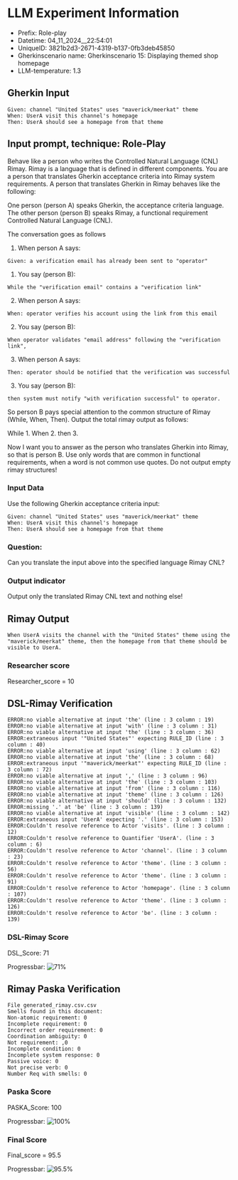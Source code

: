 

# LLM Experiment Information
* Prefix:   Role-play
* Datetime: 04_11_2024__22:54:01
* UniqueID: 3821b2d3-2671-4319-b137-0fb3deb45850
* Gherkinscenario name: Gherkinscenario 15: Displaying themed shop homepage
* LLM-temperature: 1.3

        

## Gherkin Input
```
Given: channel "United States" uses "maverick/meerkat" theme
When: UserA visit this channel's homepage
Then: UserA should see a homepage from that theme
```
    



## Input prompt, technique: Role-Play


Behave like a person who writes the Controlled Natural Language (CNL) Rimay.
Rimay is a language that is defined in different components. 
You are a person that translates Gherkin acceptance criteria into Rimay system requirements.
A person that translates Gherkin in Rimay behaves like the following:

One person (person A) speaks Gherkin, the acceptance criteria language.
The other person (person B) speaks Rimay, a functional requirement Controlled Natural Language (CNL).

The conversation goes as follows

1. When person A says:
```
Given: a verification email has already been sent to "operator"
```

1. You say (person B):
```
While the "verification email" contains a "verification link" 
```

2. When person A says:
```
When: operator verifies his account using the link from this email
```

2. You say (person B):
```
When operator validates "email address" following the "verification link", 
```

3. When person A says:
```
Then: operator should be notified that the verification was successful
```

3. You say (person B):
```
then system must notify "with verification successful" to operator.  
```


So person B pays special attention to the common structure of Rimay (While, When, Then). 
Output the total rimay output as follows:

While 1.
When 2.
then 3.

Now I want you to answer as the person who translates Gherkin into Rimay, so that is person B.
Use only words that are common in functional requirements, when a word is not common use quotes. 
Do not output empty rimay structures!
        

### Input Data
Use the following Gherkin acceptance criteria input: 
```
Given: channel "United States" uses "maverick/meerkat" theme
When: UserA visit this channel's homepage
Then: UserA should see a homepage from that theme
```

### Question:
Can you translate the input above into the specified language Rimay CNL?

### Output indicator
Output only the translated Rimay CNL text and nothing else!


## Rimay Output
```
When UserA visits the channel with the "United States" theme using the "maverick/meerkat" theme, then the homepage from that theme should be visible to UserA.
``` 
            

### Researcher score
Researcher_score = 10




## DSL-Rimay Verification
```
ERROR:no viable alternative at input 'the' (line : 3 column : 19)
ERROR:no viable alternative at input 'with' (line : 3 column : 31)
ERROR:no viable alternative at input 'the' (line : 3 column : 36)
ERROR:extraneous input '"United States"' expecting RULE_ID (line : 3 column : 40)
ERROR:no viable alternative at input 'using' (line : 3 column : 62)
ERROR:no viable alternative at input 'the' (line : 3 column : 68)
ERROR:extraneous input '"maverick/meerkat"' expecting RULE_ID (line : 3 column : 72)
ERROR:no viable alternative at input ',' (line : 3 column : 96)
ERROR:no viable alternative at input 'the' (line : 3 column : 103)
ERROR:no viable alternative at input 'from' (line : 3 column : 116)
ERROR:no viable alternative at input 'theme' (line : 3 column : 126)
ERROR:no viable alternative at input 'should' (line : 3 column : 132)
ERROR:missing '.' at 'be' (line : 3 column : 139)
ERROR:no viable alternative at input 'visible' (line : 3 column : 142)
ERROR:extraneous input 'UserA' expecting '.' (line : 3 column : 153)
ERROR:Couldn't resolve reference to Actor 'visits'. (line : 3 column : 12)
ERROR:Couldn't resolve reference to Quantifier 'UserA'. (line : 3 column : 6)
ERROR:Couldn't resolve reference to Actor 'channel'. (line : 3 column : 23)
ERROR:Couldn't resolve reference to Actor 'theme'. (line : 3 column : 56)
ERROR:Couldn't resolve reference to Actor 'theme'. (line : 3 column : 91)
ERROR:Couldn't resolve reference to Actor 'homepage'. (line : 3 column : 107)
ERROR:Couldn't resolve reference to Actor 'theme'. (line : 3 column : 126)
ERROR:Couldn't resolve reference to Actor 'be'. (line : 3 column : 139)

```
### DSL-Rimay Score
DSL_Score: 71

Progressbar: ![71%](https://progress-bar.dev/71)

            


## Rimay Paska Verification
```
File generated_rimay.csv.csv
Smells found in this document: 
Non-atomic requirement: 0
Incomplete requirement: 0
Incorrect order requirement: 0
Coordination ambiguity: 0
Not requirement: ,0
Incomplete condition: 0
Incomplete system response: 0
Passive voice: 0
Not precise verb: 0
Number Req with smells: 0

```
### Paska Score
PASKA_Score: 100

Progressbar: ![100%](https://progress-bar.dev/100)

            

### Final Score
Final_score = 95.5

Progressbar: ![95.5%](https://progress-bar.dev/95.5)

